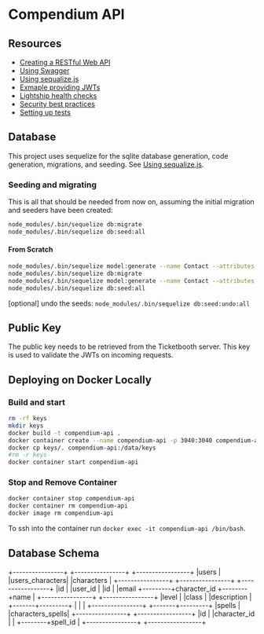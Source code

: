 # Compendium API

## Resources

- [Creating a RESTful Web API](https://medium.com/@metehansenol/creating-a-restful-web-api-with-node-js-and-express-js-from-scratch-9ba6e21d58b9)
- [Using Swagger](http://www.acuriousanimal.com/2018/10/20/express-swagger-doc.html)
- [Using sequalize.js](https://stackabuse.com/using-sequelize-js-and-sqlite-in-an-express-js-app/)
- [Exmaple providing JWTs](https://dev.to/santypk4/you-don-t-need-passport-js-guide-to-node-js-authentication-26ig)
- [Lightship health checks](https://github.com/gajus/lightship#lightship-usage-examples-using-with-express-js)
- [Security best practices](https://expressjs.com/en/advanced/best-practice-security.html)
- [Setting up tests](https://dev.to/nedsoft/testing-nodejs-express-api-with-jest-and-supertest-1km6)

## Database

This project uses sequelize for the sqlite database generation, code generation, migrations, and seeding.
See [Using sequalize.js](https://stackabuse.com/using-sequelize-js-and-sqlite-in-an-express-js-app/).

### Seeding and migrating

This is all that should be needed from now on, assuming the initial migration and seeders have been created:

```bash
node_modules/.bin/sequelize db:migrate
node_modules/.bin/sequelize db:seed:all
```

#### From Scratch

```bash
node_modules/.bin/sequelize model:generate --name Contact --attributes firstName:string,lastName:string,phone:string,email:string
node_modules/.bin/sequelize db:migrate
node_modules/.bin/sequelize model:generate --name Contact --attributes firstName:string,lastName:string,phone:string,email:string
node_modules/.bin/sequelize db:seed:all
```

[optional] undo the seeds:
`node_modules/.bin/sequelize db:seed:undo:all`

## Public Key

The public key needs to be retrieved from the Ticketbooth server. This key is used to validate the JWTs on incoming requests.

## Deploying on Docker Locally

### Build and start

``` bash
rm -rf keys
mkdir keys
docker build -t compendium-api .
docker container create --name compendium-api -p 3040:3040 compendium-api
docker cp keys/. compendium-api:/data/keys
#rm -r keys
docker container start compendium-api
```

### Stop and Remove Container

```bash
docker container stop compendium-api
docker container rm compendium-api
docker image rm compendium-api
```

To ssh into the container run `docker exec -it compendium-api /bin/bash`.

## Database Schema

+----------------+         +----------------+        +-----------------+
|users           |         |users_characters|        |characters       |
+----------------+         +----------------+        +-----------------+
|id              |         |user_id         |        |id               |
|email           +---------+character_id    +--------+name             |
+----------------+         +----------------+        |level            |
                                                     |class            |
                                                     |description      |
                                                     +-------+---------+
                                                             |
                                                             |
                                                             |
                           +----------------+        +-------+---------+
                           |spells          |        |characters_spells|
                           +----------------+        +-----------------+
                           |id              |        |character_id     |
                           |                +--------+spell_id         |
                           +----------------+        +-----------------+



